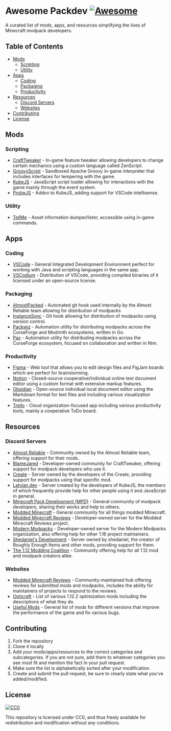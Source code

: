 # Awesome Packdev [![Awesome](https://cdn.rawgit.com/sindresorhus/awesome/d7305f38d29fed78fa85652e3a63e154dd8e8829/media/badge.svg)](https://github.com/sindresorhus/awesome)

A curated list of mods, apps, and resources simplifying the lives of Minecraft modpack developers.

## Table of Contents

- [Mods](#mods)
  - [Scripting](#scripting)
  - [Utility](#utility)
- [Apps](#apps)
  - [Coding](#coding)
  - [Packaging](#packaging)
  - [Productivity](#productivity)
- [Resources](#resources)
  - [Discord Servers](#discord-servers)
  - [Websites](#websites)
- [Contributing](#contributing)
- [License](#license)

## Mods

### Scripting

- [CraftTweaker](https://curseforge.com/minecraft/mc-mods/crafttweaker) - In-game feature tweaker allowing developers to change certain mechanics using a custom language called ZenScript.
- [GroovyScript](https://curseforge.com/minecraft/mc-mods/groovyscript) - Sandboxed Apache Groovy in-game interpreter that includes interfaces for tempering with the game.
- [KubeJS](https://curseforge.com/minecraft/mc-mods/kubejs) - JavaScript script loader allowing for interactions with the game mainly through the event system.
- [ProbeJS](https://curseforge.com/minecraft/mc-mods/probejs) - Addon to KubeJS, adding support for VSCode intellisense.

### Utility

- [TellMe](https://curseforge.com/minecraft/mc-mods/tellme) - Asset information dumper/lister, accessible using in-game commands.

## Apps

### Coding

- [VSCode](https://code.visualstudio.com/) - General Integrated Development Environment perfect for working with Java and scripting languages in the same app.
- [VSCodium](https://vscodium.com/) - Distribution of VSCode, providing compiled binaries of it licensed under an open-source license.

### Packaging

- [AlmostPacked](https://github.com/AlmostReliable/almostpacked) - Automated git hook used internally by the Almost Reliable team allowing for distribution of modpacks
- [InstanceSync](https://github.com/Vazkii/InstanceSync) - Git hook allowing for distribution of modpacks using version control.
- [Packwiz](https://packwiz.infra.link/) - Automation utility for distributing modpacks across the CurseForge and Modrinth ecosystems, written in Go.
- [Pax](https://github.com/froehlichA/pax) - Automation utility for distributing modpacks across the CurseForge ecosystem, focused on collaboration and written in Nim.

### Productivity

- [Figma](https://figma.com) - Web tool that allows you to edit design files and FigJam boards which are perfect for brainstorming.
- [Notion](https://www.notion.so/) - Closed-source cooperative/individual online text document editor using a custom format with extensive markup features.
- [Obsidian](https://obsidian.md/) - Open-source individual local document editor using the Markdown format for text files and including various visualization features.
- [Trello](https://trello.com) - Cloud organization-focused app including various productivity tools, mainly a cooperative ToDo board.

## Resources

### Discord Servers

- [Almost Reliable](https://discord.com/invite/ThFnwZCyYY) - Community owned by the Almost Reliable team, offering support for their mods.
- [BlameJared](http://discord.blamejared.com/) - Developer-owned community for CraftTweaker, offering support for modpack developers who use it.
- [Create](https://discord.gg/AjRTh6B) - Server owned by the developers of the Create, providing support for modpacks using that specific mod.
- [Latvian.dev](https://discord.gg/lat) - Server created by the developers of KubeJS, the members of which frequently provide help for other people using it and JavaScript in general.
- [Minecraft Pack Development (MPD)](https://discord.gg/R4tBduGsne) - General community of modpack developers, sharing their works and help to others.
- [Modded Minecraft](https://discord.gg/moddedmc) - General community for all things modded Minecraft.
- [Modded Minecraft Reviews](https://discord.gg/vGphAv7TZA) - Developer-owned server for the Modded Minecraft Reviews project.
- [Modern Modpacks](https://discord.modernmodpacks.site) - Developer-owned server for the Modern Modpacks organization, also offering help for other 1.16 project maintainers.
- [Shedaniel's Development](https://discord.gg/Vs9AVkxjYY) - Server owned by shedaniel, the creator of Roughly Enough Items and other mods, providing support for them.
- [The 1.12 Modding Coalition](https://discord.gg/2JZ8KePDKd) - Community offering help for all 1.12 mod and modpack creators alike.

### Websites

- [Modded Minecraft Reviews](https://mmcreviews.com/) - Community-maintained hub offering reviews for submitted mods and modpacks, includes the ability for maintainers of projects to respond to the reviews.
- [Opticraft](https://red-studio-ragnarok.github.io/Opticraft/) - List of various 1.12.2 optimization mods including the descriptions of what they do.
- [Useful Mods](https://github.com/TheUsefulLists/UsefulMods) - General list of mods for different versions that improve the performance of the game and fix various bugs.

## Contributing

1. Fork the repository
2. Clone it locally
3. Add your mods/apps/resources to the correct categories and subcategories. If you are not sure, add them to whatever categories you see most fit and mention the fact in your pull request.
4. Make sure the list is alphabetically sorted after your modification.
5. Create and submit the pull request, be sure to clearly state what you've added/modified.

## License

[![CC0](https://upload.wikimedia.org/wikipedia/commons/thumb/4/43/CC_Zero_badge.svg/88px-CC_Zero_badge.svg.png)](https://github.com/Modern-Modpacks/awesome-packdev/blob/main/LICENSE)

This repository is licensed under CC0, and thus freely available for redistribution and modification without any conditions.
